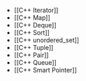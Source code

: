 - [[C++ Iterator]]
- [[C++ Map]]
- [[C++ Deque]]
- [[C++ Sort]]
- [[C++ unordered_set]]
- [[C++ Tuple]]
- [[C++ Pair]]
- [[C++ Queue]]
- [[C++ Smart Pointer]]